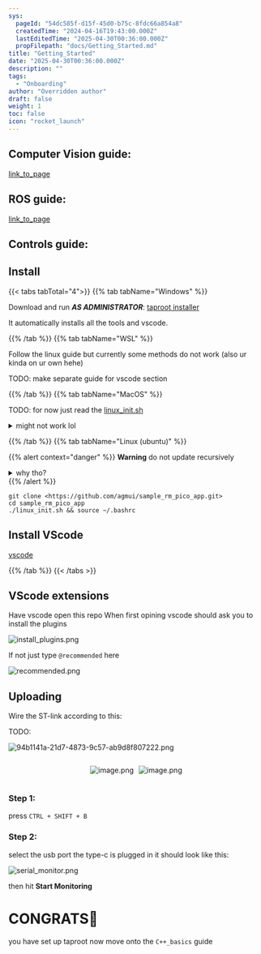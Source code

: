 ```yaml
---
sys:
  pageId: "54dc585f-d15f-45d0-b75c-8fdc66a854a8"
  createdTime: "2024-04-16T19:43:00.000Z"
  lastEditedTime: "2025-04-30T00:36:00.000Z"
  propFilepath: "docs/Getting_Started.md"
title: "Getting_Started"
date: "2025-04-30T00:36:00.000Z"
description: ""
tags:
  - "Onboarding"
author: "Overridden author"
draft: false
weight: 1
toc: false
icon: "rocket_launch"
---
```


## Computer Vision guide:

[link_to_page](86d45bc0-388b-4d26-8848-44f255f73d0e)

## ROS guide:

[link_to_page](3c76c1de-ec8f-46d6-8b0a-294005edc2d5)

## Controls guide:

## Install

{{< tabs tabTotal="4">}}
{{% tab tabName="Windows" %}}

Download and run _**AS ADMINISTRATOR**_: [taproot installer](https://github.com/Thornbots/TeachingFreshies/releases/tag/1.0)

It automatically installs all the tools and vscode.

{{% /tab %}}
{{% tab tabName="WSL" %}}

Follow the linux guide but currently some methods do not work (also ur kinda on ur own hehe)

TODO: make separate guide for vscode section

{{% /tab %}}
{{% tab tabName="MacOS" %}}

TODO: for now just read the [linux_init.sh](https://github.com/agmui/sample_rm_pico_app/blob/main/linux_init.sh)

<details>
<summary>might not work lol</summary>

`brew install libusb pkg-config`

Next install: [vscode](https://code.visualstudio.com/Download)

</details>

{{% /tab %}}
{{% tab tabName="Linux (ubuntu)" %}}

{{% alert context="danger" %}}
**Warning** do not update recursively
<details>
<summary>why tho?</summary>
There are some submodules that may go on for a while (like tinyusb) and I highly
recommend you don't need to get them.
If you want to see what submodules I update just look in `linux_init.sh`
</details>
{{% /alert %}}

```shell
git clone <https://github.com/agmui/sample_rm_pico_app.git>
cd sample_rm_pico_app
./linux_init.sh && source ~/.bashrc
```

## Install VScode

[vscode](https://code.visualstudio.com/Download)

{{% /tab %}}
{{< /tabs >}}

## VScode extensions

Have vscode open this repo
When first opining vscode should ask you to install the plugins

![install_plugins.png](https://prod-files-secure.s3.us-west-2.amazonaws.com/d518164a-d88e-44d1-a4ee-3adb3bd8bce0/89bd30f0-1825-4e77-867b-0a41ce370880/install_plugins.png?X-Amz-Algorithm=AWS4-HMAC-SHA256&X-Amz-Content-Sha256=UNSIGNED-PAYLOAD&X-Amz-Credential=ASIAZI2LB466YZ5N54BX%2F20250726%2Fus-west-2%2Fs3%2Faws4_request&X-Amz-Date=20250726T181131Z&X-Amz-Expires=3600&X-Amz-Security-Token=IQoJb3JpZ2luX2VjEDYaCXVzLXdlc3QtMiJGMEQCIF%2BykVwdhRGHKWFx%2BW62CrfgQxmJW2f4fo7GKxtwihQlAiAhFikUAbTxnOkOMpi4irqeb78FCXKmKTRZSOpESNdpeCr%2FAwhfEAAaDDYzNzQyMzE4MzgwNSIMf1rO9aar3%2FtCmlQcKtwDJqR94qI3iLjxRUMFiYaM7vD6vTcHAD1sACZt2QUQCDpPKJn828cQm1Qc91VY%2BX1UjCk8eBTKPpgMYL68bssCT6uv0%2BIhQRdshxWSrcjEdlmIEWKTwYvoU4svPrmQPoqSqTVEixqCgAwk%2FoOLDGtIDnn403YiQe8yiUCjDPTsJOOmXwsYjI9qW8b8MS7UYaOGBRQG8wFr3idl277jnh860UqFd3i9CP2N79Zo1xFB6yR83F3x5Gu0Sx90XnVGmvoSKh9Wx95cle6cm9%2FL7qFHDvCTUllri4%2Fw0dAa9gobOLqIfpCHzfD5Opv7CGyXkjzFJdPOJO8DmJMXR%2Fi7V2jUYE0wVbDVspp8JlY%2B9%2FwuPIlTOT2AD2yp79dXLQNS51BoUTSTdsIdcCID0S1BbjRf32EZ06iSgiPn3cayyswRnsUHHg3P9QESnMgs410d8v1%2FAhLSvKDIaY%2FacxlaYqxCSAory4In7hCCNr0x7m0CO7lpROx5qrO%2Fk%2BUpUKU%2F7vR3dW13TzaWKlIzJ9lnpCUXnwhzjSjvuzPTVBn3geo9ATkVtsZ6ND%2Fr3cAKhbBocNksKw0nzVcujyOIn6WC%2BJ%2Bd80Dayki0%2BAVYFO6cvO9nP9Y%2F3AWe9o4ozvWV4fIwqMKTxAY6pgHsZnBFeUqv1sl6tm0mrNMiM0oLGoU879akZxXUQhgh2sfbGRNFbgduvBFr0pZfcVqWidhoS%2FUn1C0oZDNQxo0BI8UE%2FWpCgYEtc%2B7Y8dBMYDkQgu5XPwosZrVzLMxmXm3HOE%2B%2BxI4J8xIygDQ0RdvAfUqdj6%2BhwwZwxr195rLzknKS9bnSTWszYtsm0kBVUbNnHbgqGkioGCY5Xsj2HOYmbQUCimll&X-Amz-Signature=f22267822396963cf1702062039b4c463f661cf78682c4dcf89cf7ae1b593207&X-Amz-SignedHeaders=host&x-amz-checksum-mode=ENABLED&x-id=GetObject)

If not just type `@recommended` here  

![recommended.png](https://prod-files-secure.s3.us-west-2.amazonaws.com/d518164a-d88e-44d1-a4ee-3adb3bd8bce0/61e661e9-5d85-4dfc-be0d-8d2097a5e793/recommended.png?X-Amz-Algorithm=AWS4-HMAC-SHA256&X-Amz-Content-Sha256=UNSIGNED-PAYLOAD&X-Amz-Credential=ASIAZI2LB466YZ5N54BX%2F20250726%2Fus-west-2%2Fs3%2Faws4_request&X-Amz-Date=20250726T181131Z&X-Amz-Expires=3600&X-Amz-Security-Token=IQoJb3JpZ2luX2VjEDYaCXVzLXdlc3QtMiJGMEQCIF%2BykVwdhRGHKWFx%2BW62CrfgQxmJW2f4fo7GKxtwihQlAiAhFikUAbTxnOkOMpi4irqeb78FCXKmKTRZSOpESNdpeCr%2FAwhfEAAaDDYzNzQyMzE4MzgwNSIMf1rO9aar3%2FtCmlQcKtwDJqR94qI3iLjxRUMFiYaM7vD6vTcHAD1sACZt2QUQCDpPKJn828cQm1Qc91VY%2BX1UjCk8eBTKPpgMYL68bssCT6uv0%2BIhQRdshxWSrcjEdlmIEWKTwYvoU4svPrmQPoqSqTVEixqCgAwk%2FoOLDGtIDnn403YiQe8yiUCjDPTsJOOmXwsYjI9qW8b8MS7UYaOGBRQG8wFr3idl277jnh860UqFd3i9CP2N79Zo1xFB6yR83F3x5Gu0Sx90XnVGmvoSKh9Wx95cle6cm9%2FL7qFHDvCTUllri4%2Fw0dAa9gobOLqIfpCHzfD5Opv7CGyXkjzFJdPOJO8DmJMXR%2Fi7V2jUYE0wVbDVspp8JlY%2B9%2FwuPIlTOT2AD2yp79dXLQNS51BoUTSTdsIdcCID0S1BbjRf32EZ06iSgiPn3cayyswRnsUHHg3P9QESnMgs410d8v1%2FAhLSvKDIaY%2FacxlaYqxCSAory4In7hCCNr0x7m0CO7lpROx5qrO%2Fk%2BUpUKU%2F7vR3dW13TzaWKlIzJ9lnpCUXnwhzjSjvuzPTVBn3geo9ATkVtsZ6ND%2Fr3cAKhbBocNksKw0nzVcujyOIn6WC%2BJ%2Bd80Dayki0%2BAVYFO6cvO9nP9Y%2F3AWe9o4ozvWV4fIwqMKTxAY6pgHsZnBFeUqv1sl6tm0mrNMiM0oLGoU879akZxXUQhgh2sfbGRNFbgduvBFr0pZfcVqWidhoS%2FUn1C0oZDNQxo0BI8UE%2FWpCgYEtc%2B7Y8dBMYDkQgu5XPwosZrVzLMxmXm3HOE%2B%2BxI4J8xIygDQ0RdvAfUqdj6%2BhwwZwxr195rLzknKS9bnSTWszYtsm0kBVUbNnHbgqGkioGCY5Xsj2HOYmbQUCimll&X-Amz-Signature=c32f2b9768f34b56ec4b509b3e78e0e360aa57bf8d876954bad681b12b84f3b0&X-Amz-SignedHeaders=host&x-amz-checksum-mode=ENABLED&x-id=GetObject)

## Uploading

Wire the ST-link according to this:

TODO:

![94b1141a-21d7-4873-9c57-ab9d8f807222.png](https://prod-files-secure.s3.us-west-2.amazonaws.com/d518164a-d88e-44d1-a4ee-3adb3bd8bce0/e5fad17d-ab82-4300-9f4c-505ab4b1202c/94b1141a-21d7-4873-9c57-ab9d8f807222.png?X-Amz-Algorithm=AWS4-HMAC-SHA256&X-Amz-Content-Sha256=UNSIGNED-PAYLOAD&X-Amz-Credential=ASIAZI2LB466YZ5N54BX%2F20250726%2Fus-west-2%2Fs3%2Faws4_request&X-Amz-Date=20250726T181131Z&X-Amz-Expires=3600&X-Amz-Security-Token=IQoJb3JpZ2luX2VjEDYaCXVzLXdlc3QtMiJGMEQCIF%2BykVwdhRGHKWFx%2BW62CrfgQxmJW2f4fo7GKxtwihQlAiAhFikUAbTxnOkOMpi4irqeb78FCXKmKTRZSOpESNdpeCr%2FAwhfEAAaDDYzNzQyMzE4MzgwNSIMf1rO9aar3%2FtCmlQcKtwDJqR94qI3iLjxRUMFiYaM7vD6vTcHAD1sACZt2QUQCDpPKJn828cQm1Qc91VY%2BX1UjCk8eBTKPpgMYL68bssCT6uv0%2BIhQRdshxWSrcjEdlmIEWKTwYvoU4svPrmQPoqSqTVEixqCgAwk%2FoOLDGtIDnn403YiQe8yiUCjDPTsJOOmXwsYjI9qW8b8MS7UYaOGBRQG8wFr3idl277jnh860UqFd3i9CP2N79Zo1xFB6yR83F3x5Gu0Sx90XnVGmvoSKh9Wx95cle6cm9%2FL7qFHDvCTUllri4%2Fw0dAa9gobOLqIfpCHzfD5Opv7CGyXkjzFJdPOJO8DmJMXR%2Fi7V2jUYE0wVbDVspp8JlY%2B9%2FwuPIlTOT2AD2yp79dXLQNS51BoUTSTdsIdcCID0S1BbjRf32EZ06iSgiPn3cayyswRnsUHHg3P9QESnMgs410d8v1%2FAhLSvKDIaY%2FacxlaYqxCSAory4In7hCCNr0x7m0CO7lpROx5qrO%2Fk%2BUpUKU%2F7vR3dW13TzaWKlIzJ9lnpCUXnwhzjSjvuzPTVBn3geo9ATkVtsZ6ND%2Fr3cAKhbBocNksKw0nzVcujyOIn6WC%2BJ%2Bd80Dayki0%2BAVYFO6cvO9nP9Y%2F3AWe9o4ozvWV4fIwqMKTxAY6pgHsZnBFeUqv1sl6tm0mrNMiM0oLGoU879akZxXUQhgh2sfbGRNFbgduvBFr0pZfcVqWidhoS%2FUn1C0oZDNQxo0BI8UE%2FWpCgYEtc%2B7Y8dBMYDkQgu5XPwosZrVzLMxmXm3HOE%2B%2BxI4J8xIygDQ0RdvAfUqdj6%2BhwwZwxr195rLzknKS9bnSTWszYtsm0kBVUbNnHbgqGkioGCY5Xsj2HOYmbQUCimll&X-Amz-Signature=41e1cf3f23ea74601cf1bbc2582aab362c5260ebf4f0d1bc92c3c6e8ab2824e5&X-Amz-SignedHeaders=host&x-amz-checksum-mode=ENABLED&x-id=GetObject)

<div style="display: flex;flex-direction: row; column-gap:10px; max-width: 630px;justify-content: center;">
<div>

![image.png](https://prod-files-secure.s3.us-west-2.amazonaws.com/d518164a-d88e-44d1-a4ee-3adb3bd8bce0/210ecb78-1116-4d7b-b9b7-2292f66fa2c2/image.png?X-Amz-Algorithm=AWS4-HMAC-SHA256&X-Amz-Content-Sha256=UNSIGNED-PAYLOAD&X-Amz-Credential=ASIAZI2LB466XRK7473P%2F20250726%2Fus-west-2%2Fs3%2Faws4_request&X-Amz-Date=20250726T181134Z&X-Amz-Expires=3600&X-Amz-Security-Token=IQoJb3JpZ2luX2VjEDYaCXVzLXdlc3QtMiJIMEYCIQDNxQ7NuAxY9HoFH6W3XE%2FuhsgpegB3rZuz4SWRolp%2BCQIhAKmqJvGswLwq9jGGofHEmL%2B4R7z2kMiYmtsWzfNzEhj%2BKv8DCF8QABoMNjM3NDIzMTgzODA1IgxO%2B%2Bq5JP9RptavQ2kq3ANi1qLTftmRmW9cCyLsd1LSWf0QwZbBNhpDdN8xx14Marc3X6%2FwkgwlOm1GPNRdjfKyE5DkdsiQ43Ud87deHkEqOeXQ4p1jKcg6JDTFj%2F5bW12WRfQC3UEz9PYPPcFwnEg9fvH%2BvgQ9U6hl58HYbKBHYSFovnExFRM4AhBuw5jlaLCLcQt%2BHBS%2FaRrXyFWGXvfspj61hanQI%2FYhhWzZraGWyiOb06LwFqKQf51cBPnS603rpD3wvYlnbj6OGORWlmEOyVfLSs3a2X%2BZLHUDRFAO5wlcVOhooIaWqPxJjf81bzXhxjr%2BbZl3pRzDZ4tN7O6QqGQYILiE%2B%2BlGyxQ9tHm1g6pvsRUHhzs0Fg8SbDHlsB320UctTLbNEAEKRBH9ELn2SO1Wnal8%2FJCVq3vrFljTGxzKgaMSuUc9qncOmbBs6gp7zKWo75wu7Q2HwhgBvIW4yGW%2BTyvsQBtA5NIzCsV4XSsPV7VWkeqi%2Bk8XOvLg9xLxGQ0EPVML6RDEwbrMaUwkHS79ydrEWZ%2BtdPPV6%2FKQ7i6NxaNFSBcv8FZG3dEV%2Bsji8AYnB8dVia5GmaMgHaxUn7LVyCK9NpLfedAul%2BtdHA0fr7%2B5rhASO88D8wboHYYH%2BavPM7RhnP%2BATDC2wZPEBjqkAS2zFU8nV9ZCJUlqSomlH8qbI%2BEmyH0BVW%2FhMww7k%2BUIrW3HDW1ms3OZZ9Wk8kw5U3uGkF7PALiUUH87xquUpAfhRZVEh7fZ0v49DldNEiQu%2F3XaaodUnnuz4WMTNNPlMoje8TcoIewc4UyzrAJjIDjy3qLQIvyLI3z2XCKVuMUDe7z4a0U16DdgJRqMqSZAe8I9mhpfpcbbDoNmBmJftoC%2BCCyE&X-Amz-Signature=1fca815c86b8366e16ab18c8f3d91bf517a321e592c043e73283c94cf3234e0d&X-Amz-SignedHeaders=host&x-amz-checksum-mode=ENABLED&x-id=GetObject)

</div>
<div>

![image.png](https://prod-files-secure.s3.us-west-2.amazonaws.com/d518164a-d88e-44d1-a4ee-3adb3bd8bce0/33a0fd0f-8ca6-4a86-8e09-26e95ded1fff/image.png?X-Amz-Algorithm=AWS4-HMAC-SHA256&X-Amz-Content-Sha256=UNSIGNED-PAYLOAD&X-Amz-Credential=ASIAZI2LB4663O7VNIP7%2F20250726%2Fus-west-2%2Fs3%2Faws4_request&X-Amz-Date=20250726T181134Z&X-Amz-Expires=3600&X-Amz-Security-Token=IQoJb3JpZ2luX2VjEDYaCXVzLXdlc3QtMiJGMEQCIGt4lXYx6eLtxuKeJZ%2F7PeA7Xy74CV5tKfvRnRkCwFyfAiAPPTNBIZVeGcBknNyOet7F%2BprDE1TyX8vsN0UBw%2FEniSr%2FAwhfEAAaDDYzNzQyMzE4MzgwNSIMnCafEcahFUTS1xz8KtwDEFsoklkeBse5vPHRMxTzpgtFsbtYPyVdqa%2BSq1ZhnyOT%2BKQUwhMVuMT2kDHfiq2HnFzDzwxbQ4QudFrpAi9trEYJWl283Rfng7Rz1Ymp%2F3vPrRezsTrTfa91Swrkl5UL%2FNbF7FwjKlWK6h6RRBWFsydfF%2BYtMaM4rXDC46zPciXpQQapXRvBwV67mFI%2BhTciKHpqd1mdYvdbGG9TuwY9kVkBathjtQS8VpJFXkoC%2BWUNwXiRZfn6FLq%2Bukykplw0pla%2B6stNgOsLMlF2GvdtkDr%2BV5fbqHjd2nqLGqqeaWSE%2FXnwunm%2BXNH8Xf8LJa4lKq0KhFk2%2BShvqFXYNmuF5yAmDbLOGuTcjhtj7vpop0Q7bAwgEJzOeCXm7hJo%2BXRb3vcS8dTbs7pshmabn%2BWopgBML3IVjbEZqPyoj7uvZgn7X5zGsPHHRF55dSsVZVuBlsjehoPvOo%2BGqNoOY2vqZrM4wvUf57N9mL2fj0iw3BdYeMYh2h5coi%2F98NUHM4bWkVmhhkvaI0eKLPUngVAOPr7t%2FuahiZzk2cOgfEDXnYuk3oYLGSOsrWNWCDYR5JcFT%2F6CMRYLRTs98mtzwrAlH3vjyr%2BrDWrSbBdwy8ro3Y%2FbUJwK7MDaGNpK7Ukws8GTxAY6pgFPBWMk0UKdPmM4dRqKvjxUjnGd9Y%2FXahuIamaSy2yLkSobtSU%2B3n5HXXiSZ2bXjzOVqGLHidGCdRsgN%2F0VlWdijINPX%2BPKxywVGblefR97Fjlz%2FhLsW180iC31FESr04BAm18A9GywU0vyqDcS8DiLq5hW%2FCa%2BNAW3j9T0EVknLeFXIjm%2Ft%2FDpaTu0G66HZXjewymXwD%2BhAyElx5v07W5rfQGazGS4&X-Amz-Signature=7c40cefd8bcb7edaf8e6dc9fea0ed343214408192a30722664cb892581652dda&X-Amz-SignedHeaders=host&x-amz-checksum-mode=ENABLED&x-id=GetObject)

</div>
</div>

### Step 1:

press `CTRL + SHIFT + B`

### Step 2:

select the usb port the type-c is plugged in it should look like this:

![serial_monitor.png](https://prod-files-secure.s3.us-west-2.amazonaws.com/d518164a-d88e-44d1-a4ee-3adb3bd8bce0/f03f4774-05d4-4393-b6a0-d5efb6d315ab/serial_monitor.png?X-Amz-Algorithm=AWS4-HMAC-SHA256&X-Amz-Content-Sha256=UNSIGNED-PAYLOAD&X-Amz-Credential=ASIAZI2LB466YZ5N54BX%2F20250726%2Fus-west-2%2Fs3%2Faws4_request&X-Amz-Date=20250726T181131Z&X-Amz-Expires=3600&X-Amz-Security-Token=IQoJb3JpZ2luX2VjEDYaCXVzLXdlc3QtMiJGMEQCIF%2BykVwdhRGHKWFx%2BW62CrfgQxmJW2f4fo7GKxtwihQlAiAhFikUAbTxnOkOMpi4irqeb78FCXKmKTRZSOpESNdpeCr%2FAwhfEAAaDDYzNzQyMzE4MzgwNSIMf1rO9aar3%2FtCmlQcKtwDJqR94qI3iLjxRUMFiYaM7vD6vTcHAD1sACZt2QUQCDpPKJn828cQm1Qc91VY%2BX1UjCk8eBTKPpgMYL68bssCT6uv0%2BIhQRdshxWSrcjEdlmIEWKTwYvoU4svPrmQPoqSqTVEixqCgAwk%2FoOLDGtIDnn403YiQe8yiUCjDPTsJOOmXwsYjI9qW8b8MS7UYaOGBRQG8wFr3idl277jnh860UqFd3i9CP2N79Zo1xFB6yR83F3x5Gu0Sx90XnVGmvoSKh9Wx95cle6cm9%2FL7qFHDvCTUllri4%2Fw0dAa9gobOLqIfpCHzfD5Opv7CGyXkjzFJdPOJO8DmJMXR%2Fi7V2jUYE0wVbDVspp8JlY%2B9%2FwuPIlTOT2AD2yp79dXLQNS51BoUTSTdsIdcCID0S1BbjRf32EZ06iSgiPn3cayyswRnsUHHg3P9QESnMgs410d8v1%2FAhLSvKDIaY%2FacxlaYqxCSAory4In7hCCNr0x7m0CO7lpROx5qrO%2Fk%2BUpUKU%2F7vR3dW13TzaWKlIzJ9lnpCUXnwhzjSjvuzPTVBn3geo9ATkVtsZ6ND%2Fr3cAKhbBocNksKw0nzVcujyOIn6WC%2BJ%2Bd80Dayki0%2BAVYFO6cvO9nP9Y%2F3AWe9o4ozvWV4fIwqMKTxAY6pgHsZnBFeUqv1sl6tm0mrNMiM0oLGoU879akZxXUQhgh2sfbGRNFbgduvBFr0pZfcVqWidhoS%2FUn1C0oZDNQxo0BI8UE%2FWpCgYEtc%2B7Y8dBMYDkQgu5XPwosZrVzLMxmXm3HOE%2B%2BxI4J8xIygDQ0RdvAfUqdj6%2BhwwZwxr195rLzknKS9bnSTWszYtsm0kBVUbNnHbgqGkioGCY5Xsj2HOYmbQUCimll&X-Amz-Signature=ae4a7bb6b3238edf5627ff4dbb1f15b2caabdc95cb5cdecc93c31fe5206ee2a4&X-Amz-SignedHeaders=host&x-amz-checksum-mode=ENABLED&x-id=GetObject)

then hit **Start Monitoring**

# CONGRATS🎉

you have set up taproot now move onto the `C++_basics` guide
